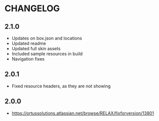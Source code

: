 CHANGELOG
=========

## 2.1.0
* Updates on box.json and locations
* Updated readme
* Updated full skin assets
* Included sample resources in build
* Navigation fixes

## 2.0.1
* Fixed resource headers, as they are not showing

## 2.0.0
* https://ortussolutions.atlassian.net/browse/RELAX/fixforversion/13801